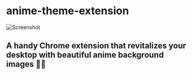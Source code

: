 # anime-theme-extension
![Screenshot](/Screenshot8.png)
## A handy Chrome extension that revitalizes your desktop with beautiful anime background images  🚀🌟            
